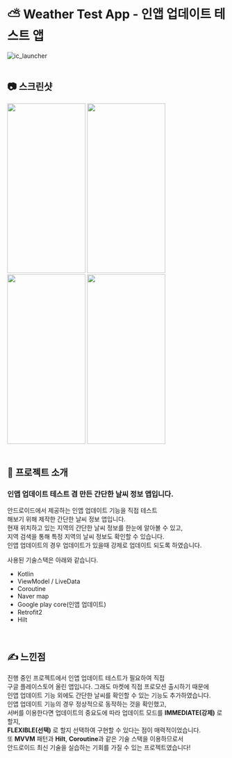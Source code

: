 # ⛅ Weather Test App - 인앱 업데이트 테스트 앱
![ic_launcher](https://user-images.githubusercontent.com/79048895/168544444-d30c11ee-bd44-40ac-9eb9-5c75c0569228.png)
<br>
<br>
## 📷 스크린샷
<img src="https://user-images.githubusercontent.com/79048895/168541864-53e3dbf9-1713-441c-9d3a-6cbce32c70ed.jpg" width="180" height="390" />  <img src="https://user-images.githubusercontent.com/79048895/168541873-e15db9a2-7fc9-43d2-aced-0abfcd08c14a.jpg" width="180" height="390" />  <img src="https://user-images.githubusercontent.com/79048895/168541881-5dac570a-e3bc-44d8-8a71-1361da9c0c6d.jpg" width="180" height="390" />  <img src="https://user-images.githubusercontent.com/79048895/168541886-1b68bd7c-a2a2-492f-99bc-a1583f86580b.jpg" width="180" height="390" />
<br>
<br>  
## 📝 프로젝트 소개
### 인앱 업데이트 테스트 겸 만든 간단한 날씨 정보 앱입니다.

안드로이드에서 제공하는 인앱 업데이트 기능을 직접 테스트  
해보기 위해 제작한 간단한 날씨 정보 앱입니다.  
현재 위치하고 있는 지역의 간단한 날씨 정보를 한눈에 알아볼 수 있고,   
지역 검색을 통해 특정 지역의 날씨 정보도 확인할 수 있습니다.  
인앱 업데이트의 경우 업데이트가 있을때 강제로 업데이트 되도록 하였습니다.  

사용된 기술스택은 아래와 같습니다.
- Kotlin
- ViewModel / LiveData
- Coroutine
- Naver map
- Google play core(인앱 업데이트)
- Retrofit2
- Hilt
<br>

## ✍ 느낀점
진행 중인 프로젝트에서 인앱 업데이트 테스트가 필요하여 직접  
구글 플레이스토어 올린 앱입니다. 그래도 마켓에 직접 프로모션 출시하기 때문에  
인앱 업데이트 기능 외에도 간단한 날씨를 확인할 수 있는 기능도 추가하였습니다.  
인앱 업데이트 기능의 경우 정상적으로 동작하는 것을 확인했고,    
서버를 이용한다면 업데이트의 중요도에 따라 업데이트 모드를 **IMMEDIATE(강제)** 로 할지,  
**FLEXIBLE(선택)** 로 할지 선택하여 구현할 수 있다는 점이 매력적이었습니다.    
또 **MVVM** 패턴과 **Hilt**, **Coroutine**과 같은 기술 스택을 이용하므로서    
안드로이드 최신 기술을 실습하는 기회를 가질 수 있는 프로젝트였습니다!
